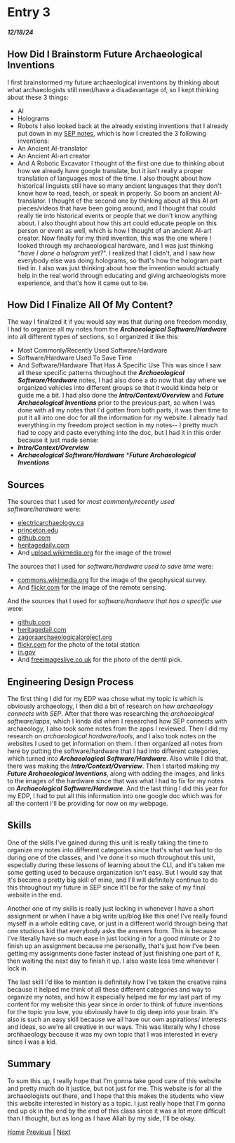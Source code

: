 # Entry 3
##### 12/18/24
## How Did I Brainstorm Future Archaeological Inventions
I first brainstormed my future archaeological inventions by thinking about what archaeologists still need/have a disadavantage of, so I kept thinking about these 3 things:
* AI
* Holograms
* Robots
I also looked back at the already existing inventions that I already put down in my [SEP notes](https://docs.google.com/document/d/1tBU2sZEM4YFTHtE91UQto2EUElyU7UPzGTHyff7rLcI/edit?tab=t.0), which is how I created the 3 following inventions:
* An Ancient AI-translator
* An Ancient AI-art creator
* And A Robotic Excavator
I thought of the first one due to thinking about how we already have google translate, but it isn't really a proper translation of languages most of the time. I also thought about how historical linguists still have so many ancient languages that they don't know how to read, teach, or speak in properly. So boom an ancient AI-translator. I thought of the second one by thinking about all this AI art pieces/videos that have been going around, and I thought that could really tie into historical events or people that we don't know anything about. I also thought about how this art could educate people on this person or event as well, which is how I thought of an ancient AI-art creator. Now finally for my third invention, this was the one where I looked through my archaeological hardware, and I was just thinking "_have I done a hologram yet?_". I realized that I didn't, and I saw how everybody else was doing holograms, so that's how the hologram part tied in. I also was just thinking about how the invention would actually help in the real world through educating and giving archaeologists more experience, and that's how it came out to be.
## How Did I Finalize All Of My Content?
The way I finalized it if you would say was that during one freedom monday, I had to organize all my notes from the **_Archaeological Software/Hardware_** into all different types  of sections, so I organized it like this:
* Most Commonly/Recently Used Software/Hardware
* Software/Hardware Used To Save Time
* And Software/Hardware That Has A Specific Use
This was since I saw all these specific patterns throughout the **_Archaeological Software/Hardware_** notes, I had also done a do now that day where we organized vehicles into different groups so that it would kinda help or guide me a bit. I had also done the **_Intro/Context/Overview_** and **_Future Archaeological Inventions_** prior to the previous part, so when I was done with all my notes that I'd gotten from both parts, it was then time to put it all into one doc for all the information for my website. I already had everything in my freedom project section in my notes-- I pretty much had to copy and paste everything into the doc, but I had it in this order because it just made sense:
* **_Intro/Context/Overview_**
* **_Archaeological Software/Hardware_**
***_Future Archaeological Inventions_**
## Sources
The sources that I used for _most commonly/recently used software/hardware_ were:
* [electricarchaeology.ca](https://electricarchaeology.ca/2024/09/27/home-cooked-software-for-the-archaeologist-or-historian/)
* [princeton.edu](https://www.princeton.edu/news/2024/04/09/princeton-archaeologists-are-using-cutting-edge-digital-technologies-help-reveal)
* [github.com](https://github.com/zackbatist/open-archaeo)
* [heritagedaily.com](https://www.heritagedaily.com/application)
* And [upload.wikimedia.org](https://upload.wikimedia.org/wikipedia/commons/8/8a/TrowelPS.jpg) for the image of the trowel

The sources that I used for _software/hardware used to save time_ were:
* [commons.wikimedia.org](https://commons.wikimedia.org/wiki/File:Geophysical_survey,_Long_Meg_%5E_Her_Daughters_-_geograph.org.uk_-_3379873.jpg) for the image of the geophysical survey.
* And [flickr.com](https://www.flickr.com/photos/blmoregon/48252302026/in/photostream/) for the image of the remote sensing.

And the sources that I used for _software/hardware that has a specific use_ were:
* [github.com](https://github.com/zackbatist/open-archaeo)
* [heritagedail.com](https://www.heritagedaily.com/application)
* [zagoraarchaeologicalproject.org](https://zagoraarchaeologicalproject.org/the-project/archaeological-field-tools-and-methods/)
* [flickr.com](https://www.flickr.com/photos/visummedia/35016471816/in/photostream/) for the photo of the total station
* [in.gov](https://www.in.gov/dnr/historic-preservation/files/matching.pdf)
* And [freeimageslive.co.uk](http://www.freeimageslive.co.uk/free_stock_image/dentist-mirror-jpg) for the photo of the dentil pick.
## Engineering Design Process
The first thing I did for my EDP was chose what my topic is which is obviously archaeology, I then did a bit of research on _how archaeology connects with SEP_. After that there was researching the _archaeological software/apps_, which I kinda did when I researched how SEP connects with archaeology, I also took some notes from the apps I reviewed. Then I did my research on _archaeological hardware/tools_, and I also took notes on the websites I used to get information on them. I then organized all notes from here by putting the software/hardware that I had into different categories, which turned into **_Archaeological Software/Hardware_**. Also while I did that, there was making the **_Intro/Context/Overview_**. Then I started making my **_Future Archaeological Inventions_**, along with adding the images, and links to the images of the hardware since that was what I had to fix for my notes on **_Archaeological Software/Hardware_**. And the last thing I did this year for my EDP, I had to put all this information into one google doc which was for all the content I'll be providing for now on my webpage.
## Skills
One of the skills I've gained during this unit is really taking the time to organize my notes into different categories since that's what we had to do during one of the classes, and I've done it so much throughout this unit, especially during these lessons of learning about the CLI, and it's taken me some getting used to because organization isn't easy. But I would say that it's become a pretty big skill of mine, and I'll will definitely continue to do this throughout my future in SEP since it'll be for the sake of my final website in the end. 

Another one of my skills is really just locking in whenever I have a short assignment or when I have a big write up/blog like this one! I've really found myself in a whole editing cave, or just in a different world through being that one studious kid that everybody asks the answers from. This is because I've literally have so much ease in just locking in for a good minute or 2 to finish up an assignment because me personally, that's just how I've been getting my assignments done faster instead of just finishing one part of it, then waiting the next day to finish it up. I also waste less time whenever I lock in.

The last skill I'd like to mention is definitely how I've taken the creative rains because it helped me think of all these different categories and way to organize my notes, and how it especially helped me for my last part of my content for my website this year since in order to think of future inventions for the topic you love, you obviously have to dig deep into your brain. It's also is such an easy skill because we all have our own aspirations/ interests and ideas, so we're all creative in our ways. This was literally why I chose archhaeology because it was my own topic that I was interested in every since I was a kid.
## Summary
To sum this up, I really hope that I'm gonna take good care of this website and pretty much do it justice, but not just for me. This website is for all the archaeologists out there, and I hope that this makes the students who view this website interested in history as a topic. I just really hope that I'm gonna end up ok in the end by the end of this class since it was a lot more difficult than I thought, but as long as I have Allah by my side, I'll be okay.



[Home](../README.md)
 [Previous](entry02.md) | [Next](entry04.md)
